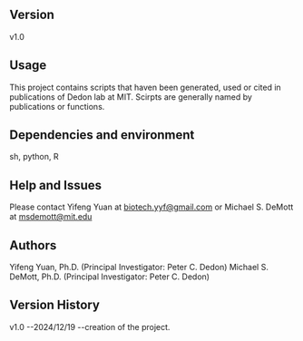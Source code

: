 ## Version
v1.0

## Usage
This project contains scripts that haven been generated, used or cited in publications of Dedon lab at MIT. Scirpts are generally named by publications or functions.

## Dependencies and environment
sh, python, R

## Help and Issues
Please contact Yifeng Yuan at biotech.yyf@gmail.com or Michael S. DeMott at msdemott@mit.edu

## Authors
Yifeng Yuan, Ph.D. (Principal Investigator: Peter C. Dedon)
Michael S. DeMott, Ph.D. (Principal Investigator: Peter C. Dedon)

## Version History
v1.0 --2024/12/19 --creation of the project.
